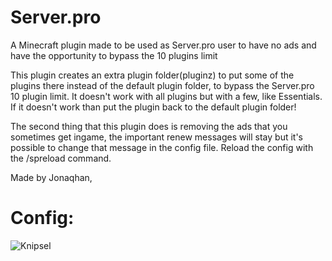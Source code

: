# Server.pro
A Minecraft plugin made to be used as Server.pro user to have no ads and have the opportunity to bypass the 10 plugins limit

This plugin creates an extra plugin folder(pluginz) to put some of the plugins there instead of the default plugin folder, to bypass the Server.pro 10 plugin limit.
It doesn't work with all plugins but with a few, like Essentials. If it doesn't work than put the plugin back to the default plugin folder!

The second thing that this plugin does is removing the ads that you sometimes get ingame, the important renew messages will stay but it's possible to change
that message in the config file. Reload the config with the /spreload command.

Made by Jonaqhan,

# Config:
![Knipsel](https://user-images.githubusercontent.com/78378288/116126055-7b760680-a6c6-11eb-8c37-14423c15d383.PNG)
